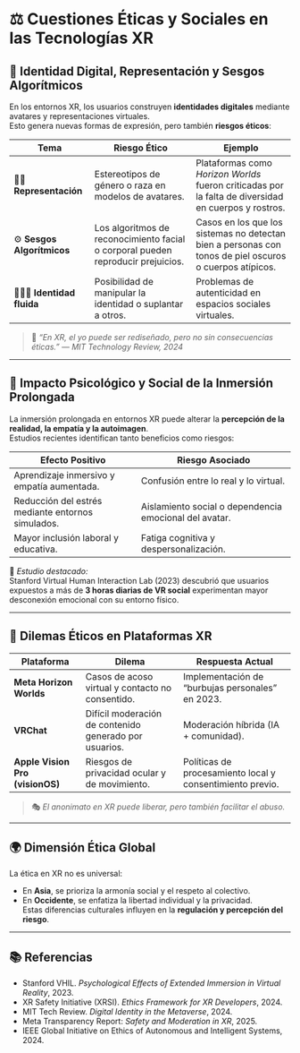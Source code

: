 # ⚖️ Cuestiones Éticas y Sociales en las Tecnologías XR

## 🧬 Identidad Digital, Representación y Sesgos Algorítmicos

En los entornos XR, los usuarios construyen **identidades digitales** mediante avatares y representaciones virtuales.  
Esto genera nuevas formas de expresión, pero también **riesgos éticos**:

| Tema | Riesgo Ético | Ejemplo |
|------|---------------|---------|
| 🧍‍♂️ **Representación** | Estereotipos de género o raza en modelos de avatares. | Plataformas como *Horizon Worlds* fueron criticadas por la falta de diversidad en cuerpos y rostros. |
| ⚙️ **Sesgos Algorítmicos** | Los algoritmos de reconocimiento facial o corporal pueden reproducir prejuicios. | Casos en los que los sistemas no detectan bien a personas con tonos de piel oscuros o cuerpos atípicos. |
| 🧑‍🤝‍🧑 **Identidad fluida** | Posibilidad de manipular la identidad o suplantar a otros. | Problemas de autenticidad en espacios sociales virtuales. |

> 🧩 *“En XR, el yo puede ser rediseñado, pero no sin consecuencias éticas.”* — *MIT Technology Review, 2024*

---

## 💭 Impacto Psicológico y Social de la Inmersión Prolongada

La inmersión prolongada en entornos XR puede alterar la **percepción de la realidad, la empatía y la autoimagen**.  
Estudios recientes identifican tanto beneficios como riesgos:

| Efecto Positivo | Riesgo Asociado |
|-----------------|-----------------|
| Aprendizaje inmersivo y empatía aumentada. | Confusión entre lo real y lo virtual. |
| Reducción del estrés mediante entornos simulados. | Aislamiento social o dependencia emocional del avatar. |
| Mayor inclusión laboral y educativa. | Fatiga cognitiva y despersonalización. |

📖 *Estudio destacado:*  
Stanford Virtual Human Interaction Lab (2023) descubrió que usuarios expuestos a más de **3 horas diarias de VR social** experimentan mayor desconexión emocional con su entorno físico.

---

## 🧩 Dilemas Éticos en Plataformas XR

| Plataforma | Dilema | Respuesta Actual |
|-------------|---------|------------------|
| **Meta Horizon Worlds** | Casos de acoso virtual y contacto no consentido. | Implementación de “burbujas personales” en 2023. |
| **VRChat** | Difícil moderación de contenido generado por usuarios. | Moderación híbrida (IA + comunidad). |
| **Apple Vision Pro (visionOS)** | Riesgos de privacidad ocular y de movimiento. | Políticas de procesamiento local y consentimiento previo. |

> 🎭 *El anonimato en XR puede liberar, pero también facilitar el abuso.*

---

## 🌍 Dimensión Ética Global

La ética en XR no es universal:  
- En **Asia**, se prioriza la armonía social y el respeto al colectivo.  
- En **Occidente**, se enfatiza la libertad individual y la privacidad.  
Estas diferencias culturales influyen en la **regulación y percepción del riesgo**.

---

## 📚 Referencias

- Stanford VHIL. *Psychological Effects of Extended Immersion in Virtual Reality*, 2023.  
- XR Safety Initiative (XRSI). *Ethics Framework for XR Developers*, 2024.  
- MIT Tech Review. *Digital Identity in the Metaverse*, 2024.  
- Meta Transparency Report: *Safety and Moderation in XR*, 2025.  
- IEEE Global Initiative on Ethics of Autonomous and Intelligent Systems, 2024.

